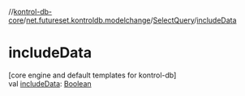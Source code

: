 //[kontrol-db-core](../../../index.md)/[net.futureset.kontroldb.modelchange](../index.md)/[SelectQuery](index.md)/[includeData](include-data.md)

# includeData

[core engine and default templates for kontrol-db]\
val [includeData](include-data.md): [Boolean](https://kotlinlang.org/api/latest/jvm/stdlib/kotlin/-boolean/index.html)
